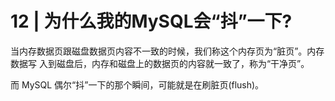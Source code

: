 # 12 | 为什么我的MySQL会“抖”一下?

当内存数据页跟磁盘数据页内容不一致的时候，我们称这个内存页为“脏页”。内存数据写 入到磁盘后，内存和磁盘上的数据页的内容就一致了，称为“干净页”。

而 MySQL 偶尔“抖”一下的那个瞬间，可能就是在刷脏页(flush)。
